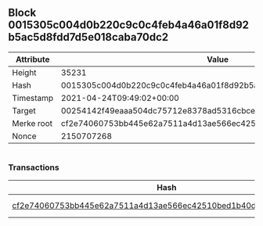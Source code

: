 ## Block 0015305c004d0b220c9c0c4feb4a46a01f8d92b5ac5d8fdd7d5e018caba70dc2

Attribute | Value
--- | ---
Height | 35231
Hash | 0015305c004d0b220c9c0c4feb4a46a01f8d92b5ac5d8fdd7d5e018caba70dc2
Timestamp | 2021-04-24T09:49:02+00:00
Target | 00254142f49eaaa504dc75712e8378ad5316cbcead634704b3734b6271167cc4
Merke root | cf2e74060753bb445e62a7511a4d13ae566ec42510bed1b40da9f4d1968b2d0f
Nonce | 2150707268

```

```

### Transactions

Hash | Amount
--- | ---
[cf2e74060753bb445e62a7511a4d13ae566ec42510bed1b40da9f4d1968b2d0f](cf2e74060753bb445e62a7511a4d13ae566ec42510bed1b40da9f4d1968b2d0f.md) | 10.00000000 SKEPTI 
